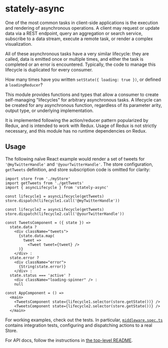 # stately-async

One of the most common tasks in client-side applications is the execution and rendering of asynchronous operations. A client may request or update data via a REST endpoint, query an aggregation or search service, subscribe to a data stream, execute a remote task, or render a complex visualization.

All of these asynchronous tasks have a very similar lifecycle: they are called, data is emitted once or multiple times, and either the task is completed or an error is encountered. Typically, the code to manage this lifecycle is duplicated for every consumer.

How many times have you written `setState({ loading: true })`, or defined a `loadingReducer`?

This module provides functions and types that allow a consumer to create self-managing "lifecycles" for arbitrary asynchronous tasks. A lifecycle can be created for any asynchronous function, regardless of its parameter arity, output type, or underlying implementation.

It is implemented following the action/reducer pattern popularized by Redux, and is intended to work with Redux. Usage of Redux is not strictly necessary, and this module has no runtime dependencies on Redux.

## Usage
The following naïve React example would render a set of tweets for `'@myTwitterHandle'` and `'@yourTwitterHandle'`. The store configuration, `getTweets` definition, and store subscription code is omitted for clarity:

```
import store from './myStore'
import getTweets from './getTweets'
import { asyncLifecycle } from 'stately-async'

const lifecycle1 = asyncLifecycle(getTweets)
store.dispatch(lifecycle1.call('@myTwitterHandle'))

const lifecycle2 = asyncLifecycle(getTweets)
store.dispatch(lifecycle2.call('@yourTwitterHandle'))

const TweetsComponent = ({ state }) =>
  state.data ?
    <div className="tweets">
      {state.data.map(
        tweet =>
          <Tweet tweet={tweet} />
      )}
    </div> :
  state.error ?
    <div className="error">
      {String(state.error)}
    </div> :
  state.status === 'active' ?
    <div className="loading-spinner" /> :
    null

const AppComponent = () =>
  <main>
    <TweetsComponent state={lifecycle1.selector(store.getState())} />
    <TweetsComponent state={lifecycle2.selector(store.getState())} />
  </main>
```

For working examples, check out the tests. In particular, [`middleware.spec.ts`](/stately-async/src/middleware.spec.ts) contains integration tests, configuring and dispatching actions to a real Store.

For API docs, follow the instructions in [the top-level README](https://github.com/hiebj/stately/).
